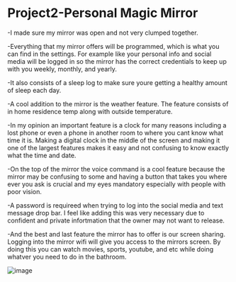 # Project2-Personal Magic Mirror
 

-I made sure my mirror was open and not very clumped together.

-Everything that my mirror offers will be programmed, which is what you can find in the settings.
For example like your personal info and social media will be logged in so the mirror has the correct credentials to keep up with you weekly, monthly, and yearly.

-It also consists of a sleep log to make sure youre getting a healthy amount of sleep each day.

-A cool addition to the mirror is the weather feature.
The feature consists of in home residence temp along with outside temperature.

-In my opinion an important feature is a clock for many reasons including a lost phone or even a phone in another room to where you cant know what time it is.
Making a digital clock in the middle of the screen and making it one of the largest features makes it easy and not confusing to know exactly what the time and date.

-On the top of the mirror the voice command is a cool feature because the mirror may be confusing to some and having a button that takes you where ever you ask is crucial and my eyes mandatory especially with people with poor vision.

-A password is requireed when trying to log into the social media and text message drop bar. I feel like adding this was very necessary due to confident and private infortmation that the owner may not want to release.

-And the best and last feature the mirror has to offer is our screen sharing. Logging into the mirror wifi will give you access to the mirrors screen. By doing this you can watch movies, sports, youtube, and etc while doing whatver you need to do in the bathroom. 



![image](https://user-images.githubusercontent.com/78623678/202076986-b8cace7d-86ef-466b-a83a-b0f023fba20d.png)

